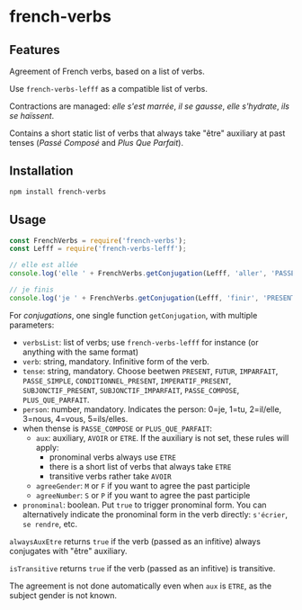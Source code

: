 # french-verbs

## Features

Agreement of French verbs, based on a list of verbs.

Use `french-verbs-lefff` as a compatible list of verbs.

Contractions are managed: _elle s'est marrée_, _il se gausse_, _elle s'hydrate_, _ils se haïssent_.

Contains a short static list of verbs that always take "être" auxiliary at past tenses (_Passé Composé_ and _Plus Que Parfait_).


## Installation 
```sh
npm install french-verbs
```

## Usage

```javascript
const FrenchVerbs = require('french-verbs');
const Lefff = require('french-verbs-lefff');

// elle est allée
console.log('elle ' + FrenchVerbs.getConjugation(Lefff, 'aller', 'PASSE_COMPOSE', 2, 'ETRE', 'F'));

// je finis
console.log('je ' + FrenchVerbs.getConjugation(Lefff, 'finir', 'PRESENT', 0));
```

For *conjugations*, one single function `getConjugation`, with multiple parameters:

* `verbsList`: list of verbs; use `french-verbs-lefff` for instance (or anything with the same format)
* `verb`: string, mandatory. Infinitive form of the verb.
* `tense`: string, mandatory. Choose beetwen `PRESENT`, `FUTUR`, `IMPARFAIT`, `PASSE_SIMPLE`, `CONDITIONNEL_PRESENT`, `IMPERATIF_PRESENT`, `SUBJONCTIF_PRESENT`, `SUBJONCTIF_IMPARFAIT`, `PASSE_COMPOSE`, `PLUS_QUE_PARFAIT`.
* `person`: number, mandatory. Indicates the person: 0=je, 1=tu, 2=il/elle, 3=nous, 4=vous, 5=ils/elles.
* when thense is `PASSE_COMPOSE` or `PLUS_QUE_PARFAIT`:
  * `aux`: auxiliary, `AVOIR` or `ETRE`. If the auxiliary is not set, these rules will apply:
    * pronominal verbs always use `ETRE`
    * there is a short list of verbs that always take `ETRE`
    * transitive verbs rather take `AVOIR`
  * `agreeGender`: `M` or `F` if you want to agree the past participle
  * `agreeNumber`: `S` or `P` if you want to agree the past participle
* `pronominal`: boolean. Put `true` to trigger pronominal form. You can alternatively indicate the pronominal form in the verb directly: `s'écrier`, `se rendre`, etc.


`alwaysAuxEtre` returns `true` if the verb (passed as an infitive) always conjugates with "être" auxiliary.

`isTransitive` returns `true` if the verb (passed as an infitive) is transitive.

The agreement is not done automatically even when `aux` is `ETRE`, as the subject gender is not known.

